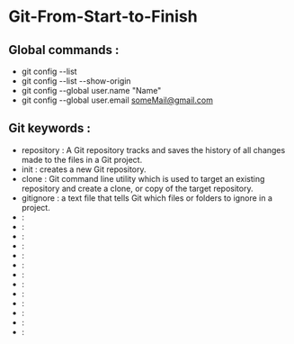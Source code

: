 # Git-From-Start-to-Finish

## Global commands :
 - git config --list
 - git config --list --show-origin
 - git config --global user.name "Name"
 - git config --global user.email someMail@gmail.com

## Git keywords : 
 - repository : A Git repository tracks and saves the history of all changes made to the files in a Git project.
 - init : creates a new Git repository. 
 - clone : Git command line utility which is used to target an existing repository and create a clone, or copy of the target repository.
 - gitignore : a text file that tells Git which files or folders to ignore in a project.
 -  : 
 -  : 
 -  : 
 -  : 
 -  : 
 -  : 
 -  : 
 -  : 
 -  : 
 -  : 
 -  : 
 -  : 
 -  : 
